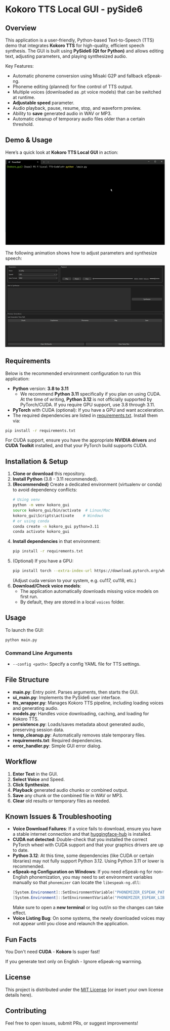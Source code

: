# Kokoro TTS Local GUI - pySide6

## Overview
This application is a user-friendly, Python-based Text-to-Speech (TTS) demo that integrates **Kokoro TTS** for high-quality, efficient speech synthesis. The GUI is built using **PySide6 (Qt for Python)** and allows editing text, adjusting parameters, and playing synthesized audio.

Key Features:
- Automatic phoneme conversion using Misaki G2P and fallback eSpeak-ng.
- Phoneme editing (planned) for fine control of TTS output.
- Multiple voices (downloaded as .pt voice models) that can be switched at runtime.
- **Adjustable speed** parameter.
- Audio playback, pause, resume, stop, and waveform preview.
- Ability to **save** generated audio in WAV or MP3.
- Automatic cleanup of temporary audio files older than a certain threshold.

## Demo & Usage

Here’s a quick look at **Kokoro TTS Local GUI** in action:

![Text Input Demo](assets/Anim1.gif)

The following animation shows how to adjust parameters and synthesize speech:

![TTS Settings & Playback](assets/Anim2.gif)

## Requirements
Below is the recommended environment configuration to run this application:

- **Python** version: **3.8 to 3.11**
  - We recommend **Python 3.11** specifically if you plan on using CUDA. At the time of writing, **Python 3.12** is not officially supported by PyTorch/CUDA. If you require GPU support, use 3.8 through 3.11.
- **PyTorch** with CUDA (optional): If you have a GPU and want acceleration.
- The required dependencies are listed in [requirements.txt](./requirements.txt). Install them via:

```bash
pip install -r requirements.txt
```

For CUDA support, ensure you have the appropriate **NVIDIA drivers** and **CUDA Toolkit** installed, and that your PyTorch build supports CUDA.

## Installation & Setup

1. **Clone or download** this repository.
2. **Install Python** (3.8 - 3.11 recommended). 
3. **(Recommended)** Create a dedicated environment (virtualenv or conda) to avoid dependency conflicts:
   ```bash
   # Using venv
   python -m venv kokoro_gui
   source kokoro_gui/bin/activate  # Linux/Mac
   kokoro_gui\Scripts\activate    # Windows
   # or using conda
   conda create -n kokoro_gui python=3.11
   conda activate kokoro_gui
   ```
4. **Install dependencies** in that environment:
   ```bash
   pip install -r requirements.txt
   ```
5. (Optional) If you have a GPU:
   ```bash
   pip install torch --extra-index-url https://download.pytorch.org/whl/cu118
   ```
   (Adjust cuda version to your system, e.g. cu117, cu118, etc.)
6. **Download/Check voice models**:
   - The application automatically downloads missing voice models on first run.
   - By default, they are stored in a local `voices` folder.

## Usage
To launch the GUI:

```bash
python main.py
```

### Command Line Arguments
- `--config <path>`: Specify a config YAML file for TTS settings.

## File Structure

- **main.py**: Entry point. Parses arguments, then starts the GUI.
- **ui_main.py**: Implements the PySide6 user interface.
- **tts_wrapper.py**: Manages Kokoro TTS pipeline, including loading voices and generating audio.
- **models.py**: Handles voice downloading, caching, and loading for Kokoro TTS.
- **persistence.py**: Loads/saves metadata about generated audio, preserving session data.
- **temp_cleanup.py**: Automatically removes stale temporary files.
- **requirements.txt**: Required dependencies.
- **error_handler.py**: Simple GUI error dialog.

## Workflow
1. **Enter Text** in the GUI.
2. **Select Voice** and Speed.
3. **Click Synthesize**.
4. **Playback** generated audio chunks or combined output.
5. **Save** any chunk or the combined file in WAV or MP3.
6. **Clear** old results or temporary files as needed.

## Known Issues & Troubleshooting
- **Voice Download Failures**: If a voice fails to download, ensure you have a stable internet connection and that [huggingface-hub](https://github.com/huggingface/huggingface_hub) is installed.
- **CUDA not detected**: Double-check that you installed the correct PyTorch wheel with CUDA support and that your graphics drivers are up to date.
- **Python 3.12**: At this time, some dependencies (like CUDA or certain libraries) may not fully support Python 3.12. Using Python 3.11 or lower is recommended.
- **eSpeak-ng Configuration on Windows**: If you need eSpeak-ng for non-English phonemization, you may need to set environment variables manually so that `phonemizer` can locate the `libespeak-ng.dll`:
  ```powershell
  [System.Environment]::SetEnvironmentVariable("PHONEMIZER_ESPEAK_PATH", "C:\\Path\\to\\espeak-ng", [System.EnvironmentVariableTarget]::Machine)
  [System.Environment]::SetEnvironmentVariable("PHONEMIZER_ESPEAK_LIBRARY", "C:\\Path\\to\\espeak-ng\\libespeak-ng.dll", [System.EnvironmentVariableTarget]::Machine)
  ```
  Make sure to open a **new terminal** or log out/in so the changes can take effect.
- **Voice Listing Bug**: On some systems, the newly downloaded voices may not appear until you close and relaunch the application.

## Fun Facts
You Don't need **CUDA** - **Kokoro** Is super fast!

If you generate text only on English - Ignore eSpeak-ng warrning.

## License
This project is distributed under the [MIT License](LICENSE) (or insert your own license details here).

## Contributing
Feel free to open issues, submit PRs, or suggest improvements!

